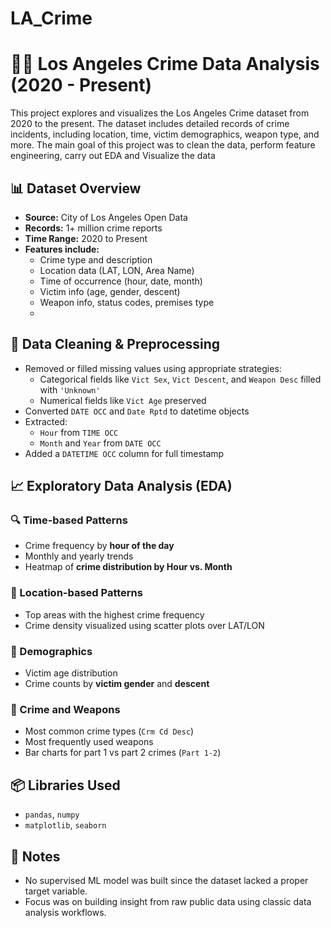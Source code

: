 # LA_Crime

# 🕵️‍♂️ Los Angeles Crime Data Analysis (2020 - Present)

This project explores and visualizes the Los Angeles Crime dataset from 2020 to the present. The dataset includes detailed records of crime incidents, including location, time, victim demographics, weapon type, and more. The main goal of this project was to clean the data, perform feature engineering, carry out EDA and Visualize the data 

## 📊 Dataset Overview

- **Source:** City of Los Angeles Open Data
- **Records:** 1+ million crime reports
- **Time Range:** 2020 to Present
- **Features include:**
  - Crime type and description
  - Location data (LAT, LON, Area Name)
  - Time of occurrence (hour, date, month)
  - Victim info (age, gender, descent)
  - Weapon info, status codes, premises type
  - 

## 🧹 Data Cleaning & Preprocessing

- Removed or filled missing values using appropriate strategies:
  - Categorical fields like `Vict Sex`, `Vict Descent`, and `Weapon Desc` filled with `'Unknown'`
  - Numerical fields like `Vict Age` preserved
- Converted `DATE OCC` and `Date Rptd` to datetime objects
- Extracted:
  - `Hour` from `TIME OCC`
  - `Month` and `Year` from `DATE OCC`
- Added a `DATETIME OCC` column for full timestamp



## 📈 Exploratory Data Analysis (EDA)

### 🔍 Time-based Patterns
- Crime frequency by **hour of the day**
- Monthly and yearly trends
- Heatmap of **crime distribution by Hour vs. Month**

### 📍 Location-based Patterns
- Top areas with the highest crime frequency
- Crime density visualized using scatter plots over LAT/LON

### 🚻 Demographics
- Victim age distribution
- Crime counts by **victim gender** and **descent**

### 🔫 Crime and Weapons
- Most common crime types (`Crm Cd Desc`)
- Most frequently used weapons
- Bar charts for part 1 vs part 2 crimes (`Part 1-2`)


## 📦 Libraries Used

- `pandas`, `numpy`
- `matplotlib`, `seaborn`


## 📌 Notes

- No supervised ML model was built since the dataset lacked a proper target variable.
- Focus was on building insight from raw public data using classic data analysis workflows.

